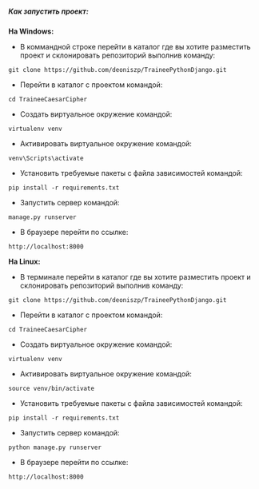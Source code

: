 ##### Как запустить проект:

**На Windows:**

- В коммандной строке перейти в каталог где вы хотите разместить проект и склонировать репозиторий выполнив команду:
```
git clone https://github.com/deoniszp/TraineePythonDjango.git
```
- Перейти в каталог с проектом командой:
```
cd TraineeCaesarCipher
```
- Создать виртуальное окружение командой:
```
virtualenv venv
```
- Активировать виртуальное окружение командой:
```
venv\Scripts\activate
```
- Установить требуемые пакеты с файла зависимостей командой:
```
pip install -r requirements.txt
```
- Запустить сервер командой:
```
manage.py runserver
```
- В браузере перейти по ссылке:
```
http://localhost:8000
```

**На Linux:**

- В терминале перейти в каталог где вы хотите разместить проект и склонировать репозиторий выполнив команду:
```
git clone https://github.com/deoniszp/TraineePythonDjango.git
```
- Перейти в каталог с проектом командой:
```
cd TraineeCaesarCipher
```
- Создать виртуальное окружение командой:
```
virtualenv venv
```
- Активировать виртуальное окружение командой:
```
source venv/bin/activate
```
- Установить требуемые пакеты с файла зависимостей командой:
```
pip install -r requirements.txt
```
- Запустить сервер командой:
```
python manage.py runserver
```
- В браузере перейти по ссылке:
```
http://localhost:8000
```
